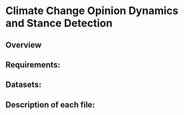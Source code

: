 # Climate Change Opinion Dynamics and Stance Detection


## Overview


## Requirements:

## Datasets:

## Description of each file:
